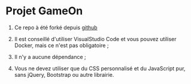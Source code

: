 # Projet GameOn
1. Ce repo à été forké depuis [github](https://github.com/stephanemalho/GameOn-website-FR/tree/F04-Add-Confirmation-Modal#:~:text=OpenClassrooms%2DStudent%2DCenter/GameOn%2Dwebsite%2DFR)

2. Il est conseillé d'utiliser VisualStudio Code et vous pouvez utiliser Docker, mais ce n'est pas obligatoire ;
3. Il n'y a aucune dépendance ;
4. Vous ne devez utiliser que du CSS personnalisé et du JavaScript pur, sans jQuery, Bootstrap ou autre librairie.

